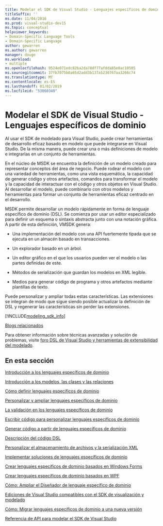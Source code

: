 ```yaml
---
title: Modelar el SDK de Visual Studio - Lenguajes específicos de dominio
titleSuffix: ''
ms.date: 11/04/2016
ms.prod: visual-studio-dev15
ms.topic: conceptual
helpviewer_keywords:
- Domain-Specific Language Tools
- Domain-Specific Language
author: gewarren
ms.author: gewarren
manager: douge
ms.workload:
- multiple
ms.openlocfilehash: 9524e071edc82ba2da78df77afdda85e0ac10505
ms.sourcegitcommit: 37fb7075b0a65d2add3b137a5230767aa3266c74
ms.translationtype: MT
ms.contentlocale: es-ES
ms.lasthandoff: 01/02/2019
ms.locfileid: "53860340"
---
```

# <a name="modeling-sdk-for-visual-studio---domain-specific-languages"></a>Modelar el SDK de Visual Studio - Lenguajes específicos de dominio

Al usar el SDK de modelado para Visual Studio, puede crear herramientas de desarrollo eficaz basado en modelo que puede integrarse en Visual Studio. De la misma manera, puede crear una o más definiciones de modelo e integrarlas en un conjunto de herramientas.

En el núcleo de MSDK se encuentra la definición de un modelo creado para representar conceptos del área de negocio. Puede rodear el modelo con una variedad de herramientas, como una vista esquemática, la capacidad de generar código y otros artefactos, comandos para transformar el modelo y la capacidad de interactuar con el código y otros objetos en Visual Studio. Al desarrollar el modelo, puede combinarlo con otros modelos y herramientas para formar un conjunto de herramientas eficaz centrado en el desarrollo.

MSDK permite desarrollar un modelo rápidamente en forma de lenguaje específico de dominio (DSL). Se comienza por usar un editor especializado para definir un esquema o sintaxis abstracta junto con una notación gráfica. A partir de esta definición, VMSDK genera:

- Una implementación del modelo con una API fuertemente tipada que se ejecuta en un almacén basado en transacciones.

- Un explorador basado en un árbol.

- Un editor gráfico en el que los usuarios pueden ver el modelo o las partes definidas de este.

- Métodos de serialización que guardan los modelos en XML legible.

- Medios para generar código de programa y otros artefactos mediante plantillas de texto.

Puede personalizar y ampliar todas estas características. Las extensiones se integran de modo que sigue siendo posible actualizar la definición de DSL y regenerar las características sin perder las extensiones.

[!INCLUDE[modeling_sdk_info](includes/modeling_sdk_info.md)]

[Blogs relacionados](https://blogs.msdn.microsoft.com/visualstudioalm/tag/code-index/)

Para obtener información sobre técnicas avanzadas y solución de problemas, visite [foro DSL de Visual Studio y herramientas de extensibilidad del modelado](http://go.microsoft.com/fwlink/?LinkID=186074).

## <a name="in-this-section"></a>En esta sección
 [Introducción a los lenguajes específicos de dominio](../modeling/getting-started-with-domain-specific-languages.md)

 [Introducción a los modelos, las clases y las relaciones](../modeling/understanding-models-classes-and-relationships.md)

 [Cómo definir lenguajes específicos de dominio](../modeling/how-to-define-a-domain-specific-language.md)

 [Personalizar y ampliar lenguajes específicos de dominio](../modeling/customizing-and-extending-a-domain-specific-language.md)

 [La validación en los lenguajes específicos de dominio](../modeling/validation-in-a-domain-specific-language.md)

 [Escribir código para personalizar lenguajes específicos de dominio](../modeling/writing-code-to-customise-a-domain-specific-language.md)

 [Generar código a partir de lenguajes específicos de dominio](../modeling/generating-code-from-a-domain-specific-language.md)

 [Descripción del código DSL](../modeling/understanding-the-dsl-code.md)

 [Personalizar el almacenamiento de archivos y la serialización XML](../modeling/customizing-file-storage-and-xml-serialization.md)

 [Implementar soluciones de lenguajes específicos de dominio](../modeling/deploying-domain-specific-language-solutions.md)

 [Crear lenguajes específicos de dominio basados en Windows Forms](../modeling/creating-a-windows-forms-based-domain-specific-language.md)

 [Crear lenguajes específicos de dominio basados en WPF](../modeling/creating-a-wpf-based-domain-specific-language.md)

 [Cómo: Ampliar el Diseñador de lenguaje específico de dominio](../modeling/how-to-extend-the-domain-specific-language-designer.md)

 [Ediciones de Visual Studio compatibles con el SDK de visualización y modelado](../modeling/supported-visual-studio-editions-for-visualization-amp-modeling-sdk.md)

 [Cómo: Migrar lenguajes específicos de dominio a una nueva versión](../modeling/how-to-migrate-a-domain-specific-language-to-a-new-version.md)

 [Referencia de API para modelar el SDK de Visual Studio](../modeling/api-reference-for-modeling-sdk-for-visual-studio.md)

